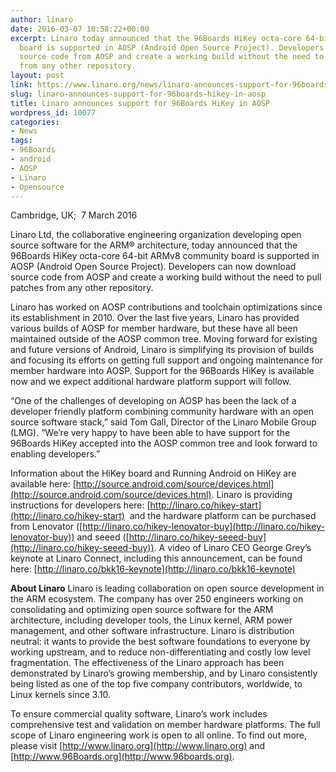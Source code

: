 ```yaml
---
author: linaro
date: 2016-03-07 10:58:22+00:00
excerpt: Linaro today announced that the 96Boards HiKey octa-core 64-bit ARMv8 community
  board is supported in AOSP (Android Open Source Project). Developers can now download
  source code from AOSP and create a working build without the need to pull patches
  from any other repository.
layout: post
link: https://www.linaro.org/news/linaro-announces-support-for-96boards-hikey-in-aosp/
slug: linaro-announces-support-for-96boards-hikey-in-aosp
title: Linaro announces support for 96Boards HiKey in AOSP
wordpress_id: 10077
categories:
- News
tags:
- 96Boards
- android
- AOSP
- Linaro
- Opensource
---
```


Cambridge, UK;  7 March 2016

Linaro Ltd, the collaborative engineering organization developing open source software for the ARM® architecture, today announced that the 96Boards HiKey octa-core 64-bit ARMv8 community board is supported in AOSP (Android Open Source Project). Developers can now download source code from AOSP and create a working build without the need to pull patches from any other repository.

Linaro has worked on AOSP contributions and toolchain optimizations since its establishment in 2010. Over the last five years, Linaro has provided various builds of AOSP for member hardware, but these have all been maintained outside of the AOSP common tree. Moving forward for existing and future versions of Android, Linaro is simplifying its provision of builds and focusing its efforts on getting full support and ongoing maintenance for member hardware into AOSP. Support for the 96Boards HiKey is available now and we expect additional hardware platform support will follow. 

“One of the challenges of developing on AOSP has been the lack of a developer friendly platform combining community hardware with an open source software stack,” said Tom Gall, Director of the Linaro Mobile Group (LMG). “We’re very happy to have been able to have support for the 96Boards HiKey accepted into the AOSP common tree and look forward to enabling developers.”

Information about the HiKey board and Running Android on HiKey are available here: [http://source.android.com/source/devices.html](http://source.android.com/source/devices.html). Linaro is providing instructions for developers here: [http://linaro.co/hikey-start](http://linaro.co/hikey-start)  and the hardware platform can be purchased from Lenovator ([http://linaro.co/hikey-lenovator-buy](http://linaro.co/hikey-lenovator-buy)) and seeed ([http://linaro.co/hikey-seeed-buy](http://linaro.co/hikey-seeed-buy)). A video of Linaro CEO George Grey’s keynote at Linaro Connect, including this announcement, can be found here: [http://linaro.co/bkk16-keynote](http://linaro.co/bkk16-keynote)

**About Linaro**
Linaro is leading collaboration on open source development in the ARM ecosystem. The company has over 250 engineers working on consolidating and optimizing open source software for the ARM architecture, including developer tools, the Linux kernel, ARM power management, and other software infrastructure. Linaro is distribution neutral: it wants to provide the best software foundations to everyone by working upstream, and to reduce non-differentiating and costly low level fragmentation. The effectiveness of the Linaro approach has been demonstrated by Linaro’s growing membership, and by Linaro consistently being listed as one of the top five company contributors, worldwide, to Linux kernels since 3.10.

To ensure commercial quality software, Linaro’s work includes comprehensive test and validation on member hardware platforms. The full scope of Linaro engineering work is open to all online. To find out more, please visit [http://www.linaro.org](http://www.linaro.org) and [http://www.96Boards.org](http://www.96boards.org).


